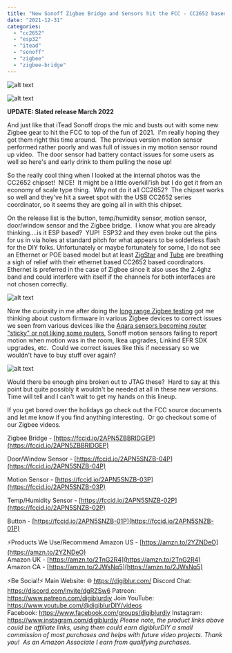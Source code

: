 ```yaml
---
title: "New Sonoff Zigbee Bridge and Sensors hit the FCC - CC2652 based!"
date: "2021-12-31"
categories: 
  - "cc2652"
  - "esp32"
  - "itead"
  - "sonoff"
  - "zigbee"
  - "zigbee-bridge"
---
```


![alt text](zigbee_bridge_esp32_1.PNG "CC2652 Sonoff Zigbee")

![alt text](sonoff_new_fcc.PNG "CC2652 Sonoff Zigbee")

**UPDATE: Slated release March 2022**

And just like that iTead Sonoff drops the mic and busts out with some new Zigbee gear to hit the FCC to top of the fun of 2021.  I'm really hoping they got them right this time around.  The previous version motion sensor performed rather poorly and was full of issues in my motion sensor round up video.  The door sensor had battery contact issues for some users as well so here's and early drink to them pulling the nose up!  

So the really cool thing when I looked at the internal photos was the CC2652 chipset!  NICE!  It might be a little overkill'ish but I do get it from an economy of scale type thing.  Why not do it all CC2652?  The chipset works so well and they've hit a sweet spot with the USB CC2652 series coordinator, so it seems they are going all in with this chipset.  

On the release list is the button, temp/humidity sensor, motion sensor, door/window sensor and the Zigbee bridge.  I know what you are already thinking....is it ESP based?  YUP!  ESP32 and they even broke out the pins for us in via holes at standard pitch for what appears to be solderless flash for the DIY folks. Unfortunately or maybe fortunately for some, I do not see an Ethernet or POE based model but at least [ZigStar](https://zig-star.com/projects/zigbee-gw-lan/) and [Tube](https://www.tubeszb.com/) are breathing a sigh of relief with their ethernet based CC2652 based coordinators. Ethernet is preferred in the case of Zigbee since it also uses the 2.4ghz band and could interfere with itself if the channels for both interfaces are not chosen correctly.

![alt text](zigbee_bridge_esp32_2.PNG "CC2652 Sonoff Zigbee 2")

Now the curiosity in me after doing the [long range Zigbee testing](https://youtu.be/QNOWCGL6gFE) got me thinking about custom firmware in various Zigbee devices to correct issues we seen from various devices like the [Aqara sensors becoming router "sticky" or not liking some routers](https://community.hubitat.com/t/xiaomi-aqara-devices-pairing-keeping-them-connected/623), Sonoff motion sensors failing to report motion when motion was in the room, Ikea upgrades, Linkind EFR SDK upgrades, etc.  Could we correct issues like this if necessary so we wouldn't have to buy stuff over again?

![alt text](zigbee_motion_1.PNG "CC2652 Sonoff Zigbee 2")

Would there be enough pins broken out to JTAG these?  Hard to say at this point but quite possibly it wouldn't be needed at all in these new versions.  Time will tell and I can't wait to get my hands on this lineup.  

If you get bored over the holidays go check out the FCC source documents and let me know if you find anything interesting.  Or go checkout some of our Zigbee videos.
  

Zigbee Bridge - [https://fccid.io/2APN5ZBBRIDGEP](https://fccid.io/2APN5ZBBRIDGEP)

Door/Window Sensor - [https://fccid.io/2APN5SNZB-04P](https://fccid.io/2APN5SNZB-04P)

Motion Sensor - [https://fccid.io/2APN5SNZB-03P](https://fccid.io/2APN5SNZB-03P)

Temp/Humidity Sensor - [https://fccid.io/2APN5SNZB-02P](https://fccid.io/2APN5SNZB-02P)

Button - [https://fccid.io/2APN5SNZB-01P](https://fccid.io/2APN5SNZB-01P)

  

⚡Products We Use/Recommend
Amazon US - [https://amzn.to/2YZNDeO](https://amzn.to/2YZNDeO)  
Amazon UK - [https://amzn.to/2TnG2R4](https://amzn.to/2TnG2R4)  
Amazon CA - [https://amzn.to/2JWsNq5](https://amzn.to/2JWsNq5)  

⚡Be Social!⚡
Main Website: 🌐 https://digiblur.com/ 
Discord Chat: https://discord.com/invite/dgRZSw6 
Patreon: https://www.patreon.com/digiblurdiy 
Join YouTube: https://www.youtube.com/@digiblurDIY/videos  
Facebook: https://www.facebook.com/groups/digiblurdiy 
Instagram: https://www.instagram.com/digiblurdiy 
_Please note, the product links above could be affiliate links, using them could earn digiblurDIY a small commission of most purchases and helps with future video projects. Thank you!  As an Amazon Associate I earn from qualifying purchases._
